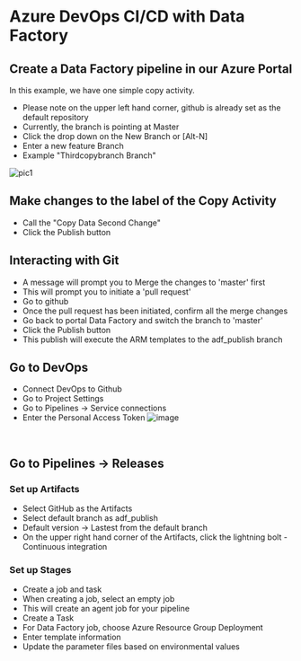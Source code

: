 
# Azure DevOps CI/CD with Data Factory
## Create a Data Factory pipeline in our Azure Portal 
 In this example, we have one simple copy activity. 
* Please note on the upper left hand corner, github is already set as the default repository
* Currently, the branch is pointing at Master
* Click the drop down on the New Branch or [Alt-N]
* Enter a new feature Branch
* Example "Thirdcopybranch Branch"

![pic1](https://user-images.githubusercontent.com/35809983/62907712-18163a80-bd64-11e9-8d99-0fb349925cfe.png)
<br/>
## Make changes to the label of the Copy Activity
* Call the "Copy Data Second Change"
* Click the Publish button

## Interacting with Git
* A message will prompt you to Merge the changes to 'master' first
* This will prompt you to initiate a 'pull request'
* Go to github
* Once the pull request has been initiated, confirm all the merge changes
* Go back to portal Data Factory and switch the branch to 'master'
* Click the Publish button
* This publish will execute the ARM templates to the adf_publish branch

## Go to DevOps
* Connect DevOps to Github
* Go to Project Settings
* Go to Pipelines -> Service connections
* Enter the Personal Access Token 
![image](https://user-images.githubusercontent.com/35809983/62935744-715b8980-bdb7-11e9-829d-0e49c486d43f.png)
<br/>

## Go to Pipelines -> Releases
### Set up Artifacts
* Select GitHub as the Artifacts
* Select default branch as adf_publish
* Default version -> Lastest from the default branch
* On the upper right hand corner of the Artifacts, click the lightning bolt - Continuous integration
### Set up Stages
* Create a job and task
* When creating a job, select an empty job
* This will create an agent job for your pipeline
* Create a Task
* For Data Factory job, choose Azure Resource Group Deployment
* Enter template information
* Update the parameter files based on environmental values
